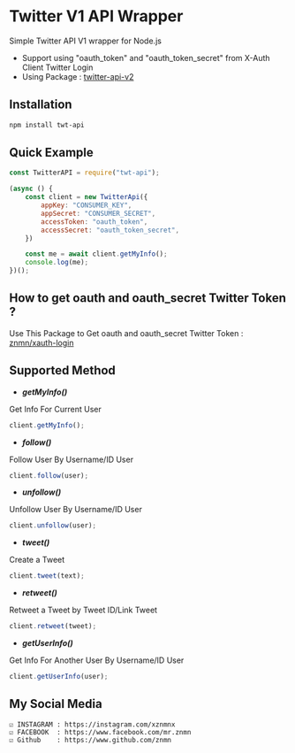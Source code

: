 # Twitter V1 API Wrapper

Simple Twitter API V1 wrapper for Node.js

- Support using "oauth_token" and "oauth_token_secret" from X-Auth Client Twitter Login
- Using Package : [twitter-api-v2](https://github.com/plhery/node-twitter-api-v2)

## Installation

```bash
npm install twt-api
```

## Quick Example

```javascript
const TwitterAPI = require("twt-api");

(async () {
    const client = new TwitterApi({
        appKey: "CONSUMER_KEY",
        appSecret: "CONSUMER_SECRET",
        accessToken: "oauth_token",
        accessSecret: "oauth_token_secret",
    })

    const me = await client.getMyInfo();
    console.log(me);
})();
```

## How to get oauth and oauth_secret Twitter Token ?

Use This Package to Get oauth and oauth_secret Twitter Token : [znmn/xauth-login](https://github.com/znmn/xauth-login)

## Supported Method

- **_getMyInfo()_**

Get Info For Current User

```javascript
client.getMyInfo();
```

- **_follow()_**

Follow User By Username/ID User

```javascript
client.follow(user);
```

- **_unfollow()_**

Unfollow User By Username/ID User

```javascript
client.unfollow(user);
```

- **_tweet()_**

Create a Tweet

```javascript
client.tweet(text);
```

- **_retweet()_**

Retweet a Tweet by Tweet ID/Link Tweet

```javascript
client.retweet(tweet);
```

- **_getUserInfo()_**

Get Info For Another User By Username/ID User

```javascript
client.getUserInfo(user);
```

## My Social Media

    ☑ INSTAGRAM	: https://instagram.com/xznmnx
    ☑ FACEBOOK	: https://www.facebook.com/mr.znmn
    ☑ Github	: https://www.github.com/znmn
